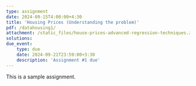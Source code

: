 ```yaml
---
type: assignment
date: 2024-09-15T4:00:00+4:30
title: 'Housing Prices (Understanding the problem)'
pdf: /datahousing1/ 
attachment: /static_files/house-prices-advanced-regression-techniques.zip
solutions: 
due_event: 
    type: due
    date: 2024-09-21T23:59:00+3:30
    description: 'Assignment #1 due'
---
```

This is a sample assignment.
